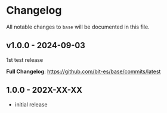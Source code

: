 # Changelog

All notable changes to `base` will be documented in this file.

## v1.0.0 - 2024-09-03

1st test release

**Full Changelog**: https://github.com/bit-es/base/commits/latest

## 1.0.0 - 202X-XX-XX

- initial release
